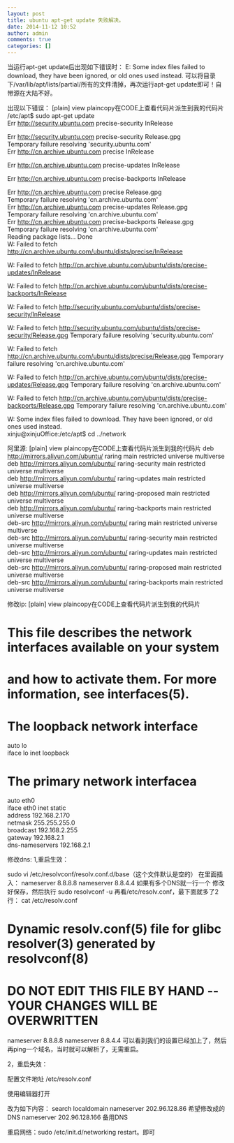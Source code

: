 ```yaml
---
layout: post
title: ubuntu apt-get update 失败解决。
date: 2014-11-12 10:52
author: admin
comments: true
categories: []
---
```

当运行apt-get update后出现如下错误时：
E: Some index files failed to download, they have been ignored, or old ones used instead.
可以将目录下/var/lib/apt/lists/partial/所有的文件清掉，再次运行apt-get update即可！自带源在大陆不好。

出现以下错误：
[plain] view plaincopy在CODE上查看代码片派生到我的代码片
/etc/apt$ sudo apt-get update  
Err http://security.ubuntu.com precise-security InRelease  
    
Err http://security.ubuntu.com precise-security Release.gpg  
  Temporary failure resolving 'security.ubuntu.com'  
Err http://cn.archive.ubuntu.com precise InRelease  
    
Err http://cn.archive.ubuntu.com precise-updates InRelease  
    
Err http://cn.archive.ubuntu.com precise-backports InRelease  
    
Err http://cn.archive.ubuntu.com precise Release.gpg  
  Temporary failure resolving 'cn.archive.ubuntu.com'  
Err http://cn.archive.ubuntu.com precise-updates Release.gpg  
  Temporary failure resolving 'cn.archive.ubuntu.com'  
Err http://cn.archive.ubuntu.com precise-backports Release.gpg  
  Temporary failure resolving 'cn.archive.ubuntu.com'  
Reading package lists... Done  
W: Failed to fetch http://cn.archive.ubuntu.com/ubuntu/dists/precise/InRelease    
  
W: Failed to fetch http://cn.archive.ubuntu.com/ubuntu/dists/precise-updates/InRelease    
  
W: Failed to fetch http://cn.archive.ubuntu.com/ubuntu/dists/precise-backports/InRelease    
  
W: Failed to fetch http://security.ubuntu.com/ubuntu/dists/precise-security/InRelease    
  
W: Failed to fetch http://security.ubuntu.com/ubuntu/dists/precise-security/Release.gpg  Temporary failure resolving 'security.ubuntu.com'  
  
W: Failed to fetch http://cn.archive.ubuntu.com/ubuntu/dists/precise/Release.gpg  Temporary failure resolving 'cn.archive.ubuntu.com'  
  
W: Failed to fetch http://cn.archive.ubuntu.com/ubuntu/dists/precise-updates/Release.gpg  Temporary failure resolving 'cn.archive.ubuntu.com'  
  
W: Failed to fetch http://cn.archive.ubuntu.com/ubuntu/dists/precise-backports/Release.gpg  Temporary failure resolving 'cn.archive.ubuntu.com'  
  
W: Some index files failed to download. They have been ignored, or old ones used instead.  
xinju@xinjuOffice:/etc/apt$ cd ../network  

阿里源:
[plain] view plaincopy在CODE上查看代码片派生到我的代码片
deb http://mirrors.aliyun.com/ubuntu/ raring main restricted universe multiverse  
deb http://mirrors.aliyun.com/ubuntu/ raring-security main restricted universe multiverse  
deb http://mirrors.aliyun.com/ubuntu/ raring-updates main restricted universe multiverse  
deb http://mirrors.aliyun.com/ubuntu/ raring-proposed main restricted universe multiverse  
deb http://mirrors.aliyun.com/ubuntu/ raring-backports main restricted universe multiverse  
deb-src http://mirrors.aliyun.com/ubuntu/ raring main restricted universe multiverse  
deb-src http://mirrors.aliyun.com/ubuntu/ raring-security main restricted universe multiverse  
deb-src http://mirrors.aliyun.com/ubuntu/ raring-updates main restricted universe multiverse  
deb-src http://mirrors.aliyun.com/ubuntu/ raring-proposed main restricted universe multiverse  
deb-src http://mirrors.aliyun.com/ubuntu/ raring-backports main restricted universe multiverse  

修改ip:
[plain] view plaincopy在CODE上查看代码片派生到我的代码片
# This file describes the network interfaces available on your system  
# and how to activate them. For more information, see interfaces(5).  
  
# The loopback network interface  
auto lo  
iface lo inet loopback  
  
# The primary network interfacea  
auto eth0  
iface eth0 inet static  
address 192.168.2.170  
netmask 255.255.255.0  
broadcast 192.168.2.255  
gateway 192.168.2.1  
dns-nameservers 192.168.2.1  


修改dns:
1,重启生效：

sudo vi /etc/resolvconf/resolv.conf.d/base（这个文件默认是空的）
在里面插入：
nameserver 8.8.8.8
nameserver 8.8.4.4
如果有多个DNS就一行一个
修改好保存，然后执行
sudo resolvconf -u
再看/etc/resolv.conf，最下面就多了2行：
cat /etc/resolv.conf
# Dynamic resolv.conf(5) file for glibc resolver(3) generated by resolvconf(8)
#     DO NOT EDIT THIS FILE BY HAND -- YOUR CHANGES WILL BE OVERWRITTEN
nameserver 8.8.8.8
nameserver 8.8.4.4
可以看到我们的设置已经加上了，然后再ping一个域名，当时就可以解析了，无需重启。

2，重启失效：

配置文件地址 /etc/resolv.conf

使用编辑器打开

改为如下内容：
search localdomain
nameserver 202.96.128.86 希望修改成的DNS
nameserver 202.96.128.166 备用DNS

重启网络：sudo /etc/init.d/networking restart。即可


